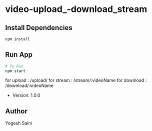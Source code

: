 # video-upload_-download_stream

## Install Dependencies

```bash
npm install
```

## Run App

```bash
# To Run
npm start

```
for upload : /upload/
for stream : /stream/:videoName
for download : /download/:videoName

- Version: 1.0.0

## Author

Yogesh Saini
